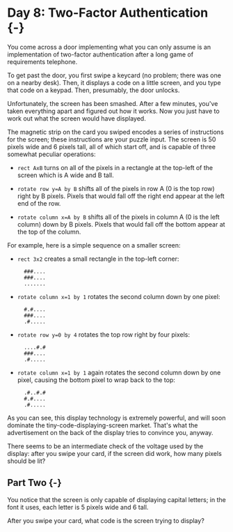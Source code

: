 # Day 8: Two-Factor Authentication {-}

You come across a door implementing what you can only assume is an implementation of two-factor authentication after a long game of requirements telephone.

To get past the door, you first swipe a keycard (no problem; there was one on a nearby desk). Then, it displays a code on a little screen, and you type that code on a keypad. Then, presumably, the door unlocks.

Unfortunately, the screen has been smashed. After a few minutes, you've taken everything apart and figured out how it works. Now you just have to work out what the screen would have displayed.

The magnetic strip on the card you swiped encodes a series of instructions for the screen; these instructions are your puzzle input. The screen is 50 pixels wide and 6 pixels tall, all of which start off, and is capable of three somewhat peculiar operations:

+ `rect AxB` turns on all of the pixels in a rectangle at the top-left of the screen which is A wide and B tall.

+ `rotate row y=A by B` shifts all of the pixels in row A (0 is the top row) right by B pixels. Pixels that would fall off the right end appear at the left end of the row.

+ `rotate column x=A by B` shifts all of the pixels in column A (0 is the left column) down by B pixels. Pixels that would fall off the bottom appear at the top of the column.

For example, here is a simple sequence on a smaller screen:

+ `rect 3x2` creates a small rectangle in the top-left corner:

        ###....
        ###....
        .......

+ `rotate column x=1 by 1` rotates the second column down by one pixel:

        #.#....
        ###....
        .#.....

+ `rotate row y=0 by 4` rotates the top row right by four pixels:

        ....#.#
        ###....
        .#.....

+ `rotate column x=1 by 1` again rotates the second column down by one pixel, causing the bottom pixel to wrap back to the top:

        .#..#.#
        #.#....
        .#.....

As you can see, this display technology is extremely powerful, and will soon dominate the tiny-code-displaying-screen market. That's what the advertisement on the back of the display tries to convince you, anyway.

There seems to be an intermediate check of the voltage used by the display: after you swipe your card, if the screen did work, how many pixels should be lit?

## Part Two {-}

You notice that the screen is only capable of displaying capital letters; in the font it uses, each letter is 5 pixels wide and 6 tall.

After you swipe your card, what code is the screen trying to display?

